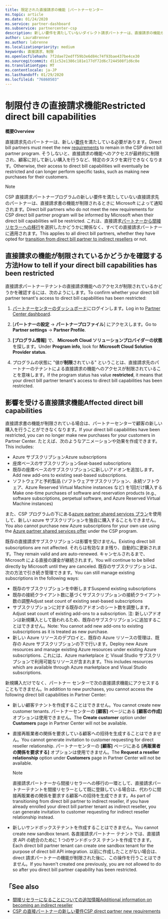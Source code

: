 ```yaml
---
title: 限定された直接請求の機能 |パートナーセンター
ms.topic: article
ms.date: 01/24/2020
ms.service: partner-dashboard
ms.subservice: partnercenter-csp
description: 新しい要件を満たしていないダイレクト請求パートナーは、直接請求の機能が制限されています
author: LauraBrenner
ms.author: labrenne
ms.localizationpriority: medium
keywords: 直接請求、制限
ms.openlocfilehash: 7f2dae72edff59b3e6d84c74f93bae437be4ce30
ms.sourcegitcommit: d11c52e1386c181e177df72d6c7244508f1d6c0e
ms.translationtype: MT
ms.contentlocale: ja-JP
ms.lasthandoff: 01/29/2020
ms.locfileid: "76860503"
---
```

# <a name="restricted-direct-bill-capabilities"></a><span data-ttu-id="1e725-104">制限付きの直接請求機能</span><span class="sxs-lookup"><span data-stu-id="1e725-104">Restricted direct bill capabilities</span></span>  

<span data-ttu-id="1e725-105">**概要**</span><span class="sxs-lookup"><span data-stu-id="1e725-105">**Overview**</span></span>

<span data-ttu-id="1e725-106">直接請求先のパートナーは、新しい[要件](direct-partner-new-requirements.md)を満たしている必要があります。</span><span class="sxs-lookup"><span data-stu-id="1e725-106">Direct bill partners must meet the new [requirements](direct-partner-new-requirements.md) to remain in the CSP direct bill partner program.</span></span> <span data-ttu-id="1e725-107">そうしないと、直接請求の機能へのアクセスが最終的に制限され、顧客に対して新しい購入を行うなど、特定のタスクを実行できなくなります。</span><span class="sxs-lookup"><span data-stu-id="1e725-107">Otherwise, their access to direct bill capabilities will eventually be restricted and can longer perform specific tasks, such as making new purchases for their customers.</span></span> 

>[!Note]
><span data-ttu-id="1e725-108">CSP 直接請求パートナープログラムの新しい要件を満たしていない直接請求先のパートナーは、直接請求書の機能が制限されるときに Microsoft によって通知されます。</span><span class="sxs-lookup"><span data-stu-id="1e725-108">Direct bill partners who do not meet the new requirements for CSP direct bill partner program will be informed by Microsoft when their direct bill capabilities will be restricted.</span></span> <span data-ttu-id="1e725-109">これは、直接請求[パートナーから間接リセラーへの移行](transition-direct-to-indirect.md)を選択したかどうかに関係なく、すべての直接請求パートナーに適用されます。</span><span class="sxs-lookup"><span data-stu-id="1e725-109">This applies to all direct bill partners, whether they have opted for [transition from direct bill partner to indirect resellers](transition-direct-to-indirect.md) or not.</span></span>  
 
## <a name="how-to-tell-if-your-direct-bill-capabilities-has-been-restricted"></a><span data-ttu-id="1e725-110">直接請求の機能が制限されているかどうかを確認する方法</span><span class="sxs-lookup"><span data-stu-id="1e725-110">How to tell if your direct bill capabilities has been restricted</span></span> 

<span data-ttu-id="1e725-111">直接請求パートナーテナントの直接請求機能へのアクセスが制限されているかどうかを確認するには、次のようにします。</span><span class="sxs-lookup"><span data-stu-id="1e725-111">To confirm whether your direct bill partner tenant's access to direct bill capabilities has been restricted:</span></span> 

1. <span data-ttu-id="1e725-112">[パートナーセンターのダッシュボード](https://partner.microsoft.com/dashboard)にログインします。</span><span class="sxs-lookup"><span data-stu-id="1e725-112">Log in to [Partner Center dashboard](https://partner.microsoft.com/dashboard).</span></span> 

2. <span data-ttu-id="1e725-113">[**パートナーの設定** -> **パートナープロファイル**] にアクセスします。</span><span class="sxs-lookup"><span data-stu-id="1e725-113">Go to **Partner settings** -> **Partner Profile**.</span></span> 

3. <span data-ttu-id="1e725-114">**[プログラム情報]** で、 **Microsoft Cloud ソリューションプロバイダーの状態**を探します。</span><span class="sxs-lookup"><span data-stu-id="1e725-114">Under **Program info**, look for **Microsoft Cloud Solution Provider status**.</span></span> 

4. <span data-ttu-id="1e725-115">プログラムの状態に "値が**制限**されている" ということは、直接請求先のパートナーのテナントによる直接請求の機能へのアクセスが制限されていることを意味します。</span><span class="sxs-lookup"><span data-stu-id="1e725-115">If the program status has value **restricted**, it means that your direct bill partner tenant's access to direct bill capabilities has been restricted.</span></span> 
 
## <a name="affected-direct-bill-capabilities"></a><span data-ttu-id="1e725-116">影響を受ける直接請求機能</span><span class="sxs-lookup"><span data-stu-id="1e725-116">Affected direct bill capabilities</span></span> 

<span data-ttu-id="1e725-117">直接請求書の機能が制限されている場合は、パートナーセンターで顧客の新しい購入を行うことができなくなります。</span><span class="sxs-lookup"><span data-stu-id="1e725-117">If your direct bill capabilities have been restricted, you can no longer make new purchases for your customers in Partner Center.</span></span> <span data-ttu-id="1e725-118">たとえば、次のようなアニメーションや効果を作成できます。</span><span class="sxs-lookup"><span data-stu-id="1e725-118">This includes:</span></span> 

- <span data-ttu-id="1e725-119">Azure サブスクリプション</span><span class="sxs-lookup"><span data-stu-id="1e725-119">Azure subscriptions</span></span> 
- <span data-ttu-id="1e725-120">座席ベースのサブスクリプション</span><span class="sxs-lookup"><span data-stu-id="1e725-120">Seat-based subscriptions</span></span> 
- <span data-ttu-id="1e725-121">既存の座席ベースのサブスクリプションに新しいアドオンを追加します。</span><span class="sxs-lookup"><span data-stu-id="1e725-121">Add new add-ons to existing seat-based subscriptions.</span></span> 
- <span data-ttu-id="1e725-122">ソフトウェアと予約製品 (ソフトウェアサブスクリプション、永続ソフトウェア、Azure Reserved Virtual Machine instances など) を1回だけ購入する</span><span class="sxs-lookup"><span data-stu-id="1e725-122">Make one-time purchases of software and reservation products (e.g., software subscriptions, perpetual software, and Azure Reserved Virtual Machine instances)</span></span> 

<span data-ttu-id="1e725-123">また、CSP プログラムの下にある[azure partner shared services プラン](shared-services.md)を使用して、新しい azure サブスクリプションを独自に購入することもできません。</span><span class="sxs-lookup"><span data-stu-id="1e725-123">You also cannot purchase new Azure subscriptions for your own use using the [Azure partner shared services offer](shared-services.md) under the CSP program.</span></span> 

<span data-ttu-id="1e725-124">既存の直接請求サブスクリプションは影響を受けません。</span><span class="sxs-lookup"><span data-stu-id="1e725-124">Existing direct bill subscriptions are not affected.</span></span> <span data-ttu-id="1e725-125">それらは有効なまま残り、自動的に更新されます。</span><span class="sxs-lookup"><span data-stu-id="1e725-125">They remain valid and are auto-renewed.</span></span> <span data-ttu-id="1e725-126">キャンセルされるまで、Microsoft による直接の課金が継続されます。</span><span class="sxs-lookup"><span data-stu-id="1e725-126">You will continue to be billed directly by Microsoft until they are canceled.</span></span> <span data-ttu-id="1e725-127">既存のサブスクリプションは、次の方法で引き続き管理できます。</span><span class="sxs-lookup"><span data-stu-id="1e725-127">You can still manage existing subscriptions in the following ways:</span></span> 

- <span data-ttu-id="1e725-128">既存のサブスクリプションを中断します</span><span class="sxs-lookup"><span data-stu-id="1e725-128">Suspend existing subscriptions</span></span> 
- <span data-ttu-id="1e725-129">既存の接続クライアント数に基づくサブスクリプションの接続クライアント数の調整</span><span class="sxs-lookup"><span data-stu-id="1e725-129">Adjust seat count of existing seat-based subscriptions</span></span> 
- <span data-ttu-id="1e725-130">サブスクリプションに対する既存のアドオンのシート数を調整します。</span><span class="sxs-lookup"><span data-stu-id="1e725-130">Adjust seat count of existing add-ons to a subscription.</span></span> <span data-ttu-id="1e725-131">注: 新しいアドオンは新規購入として扱われるため、既存のサブスクリプションに追加することはできません。</span><span class="sxs-lookup"><span data-stu-id="1e725-131">Note: You cannot add new add-ons to existing subscriptions as it is treated as new purchase.</span></span> 
- <span data-ttu-id="1e725-132">新しい Azure リソースのデプロイと、既存の Azure リソースの管理は、既存の Azure サブスクリプションの下で行います。</span><span class="sxs-lookup"><span data-stu-id="1e725-132">Deploy new Azure resources and manage existing Azure resources under existing Azure subscriptions.</span></span> <span data-ttu-id="1e725-133">これには、Azure marketplace と Visual Studio サブスクリプションで利用可能なリソースが含まれます。</span><span class="sxs-lookup"><span data-stu-id="1e725-133">This includes resources which are available through Azure marketplace and Visual Studio subscriptions.</span></span> 

<span data-ttu-id="1e725-134">新規購入だけでなく、パートナー センターで次の直接請求機能にアクセスすることもできません。</span><span class="sxs-lookup"><span data-stu-id="1e725-134">In addition to new purchases, you cannot access the following direct bill capabilities in Partner Center:</span></span> 

- <span data-ttu-id="1e725-135">新しい顧客テナントを作成することはできません。</span><span class="sxs-lookup"><span data-stu-id="1e725-135">You cannot create new customer tenants.</span></span> <span data-ttu-id="1e725-136">パートナーセンターの **[顧客]** ページにある **[顧客の作成]** オプションは使用できません。</span><span class="sxs-lookup"><span data-stu-id="1e725-136">The **Create customer** option under **Customers** page in Partner Center will not be available.</span></span> 
- <span data-ttu-id="1e725-137">直接再販業者の関係を要求している顧客への招待を生成することはできません。</span><span class="sxs-lookup"><span data-stu-id="1e725-137">You cannot generate invitation to customer requesting for direct reseller relationship.</span></span> <span data-ttu-id="1e725-138">パートナーセンターの **[顧客]** ページにある **[再販業者の関係を要求する]** オプションは使用できません。</span><span class="sxs-lookup"><span data-stu-id="1e725-138">The **Request a reseller relationship** option under **Customers** page in Partner Center will not be available.</span></span> 

    >[!Note]
    ><span data-ttu-id="1e725-139">直接請求パートナーから間接リセラーへの移行の一環として、直接請求パートナーテナントを間接リセラーとして既に登録している場合は、代わりに間接再販業者の関係を要求する顧客への招待を生成できます。</span><span class="sxs-lookup"><span data-stu-id="1e725-139">As part of transitioning from direct bill partner to indirect reseller, if you have already enrolled your direct bill partner tenant as indirect reseller, you can generate invitation to customer requesting for indirect reseller relationship instead.</span></span> 
 
- <span data-ttu-id="1e725-140">新しいサンドボックステナントを作成することはできません。</span><span class="sxs-lookup"><span data-stu-id="1e725-140">You cannot create new sandbox tenant.</span></span> <span data-ttu-id="1e725-141">各直接請求パートナー テナントでは、直接請求 API の統合のために 1 つのサンドボックス テナントを作成できます。</span><span class="sxs-lookup"><span data-stu-id="1e725-141">Each direct bill partner tenant can create one sandbox tenant for the purpose of direct bill API integration.</span></span> <span data-ttu-id="1e725-142">以前に作成したことがない場合は、direct 請求パートナーの機能が制限された後に、この操作を行うことはできません。</span><span class="sxs-lookup"><span data-stu-id="1e725-142">If you haven't created one previously, you are not allowed to do so after you direct bill partner capability has been restricted.</span></span>  

## <a name="see-also"></a><span data-ttu-id="1e725-143">「</span><span class="sxs-lookup"><span data-stu-id="1e725-143">See also</span></span> 
- [<span data-ttu-id="1e725-144">間接リセラーになることについての追加情報</span><span class="sxs-lookup"><span data-stu-id="1e725-144">Additional information on becoming an indirect reseller</span></span>](https://assetsprod.microsoft.com/csp-directbill-to-indirect-transition.pdf) 
- [<span data-ttu-id="1e725-145">CSP の直接パートナーの新しい要件</span><span class="sxs-lookup"><span data-stu-id="1e725-145">CSP direct partner new requirements</span></span>](direct-partner-new-requirements.md)